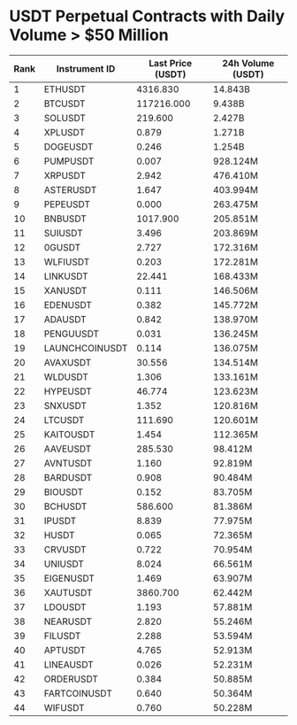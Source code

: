 # USDT Perpetual Contracts with Daily Volume > $50 Million

| Rank | Instrument ID | Last Price (USDT) | 24h Volume (USDT) |
|------|---------------|-------------------|-------------------|
| 1 | ETHUSDT | 4316.830 | 14.843B |
| 2 | BTCUSDT | 117216.000 | 9.438B |
| 3 | SOLUSDT | 219.600 | 2.427B |
| 4 | XPLUSDT | 0.879 | 1.271B |
| 5 | DOGEUSDT | 0.246 | 1.254B |
| 6 | PUMPUSDT | 0.007 | 928.124M |
| 7 | XRPUSDT | 2.942 | 476.410M |
| 8 | ASTERUSDT | 1.647 | 403.994M |
| 9 | PEPEUSDT | 0.000 | 263.475M |
| 10 | BNBUSDT | 1017.900 | 205.851M |
| 11 | SUIUSDT | 3.496 | 203.869M |
| 12 | 0GUSDT | 2.727 | 172.316M |
| 13 | WLFIUSDT | 0.203 | 172.281M |
| 14 | LINKUSDT | 22.441 | 168.433M |
| 15 | XANUSDT | 0.111 | 146.506M |
| 16 | EDENUSDT | 0.382 | 145.772M |
| 17 | ADAUSDT | 0.842 | 138.970M |
| 18 | PENGUUSDT | 0.031 | 136.245M |
| 19 | LAUNCHCOINUSDT | 0.114 | 136.075M |
| 20 | AVAXUSDT | 30.556 | 134.514M |
| 21 | WLDUSDT | 1.306 | 133.161M |
| 22 | HYPEUSDT | 46.774 | 123.623M |
| 23 | SNXUSDT | 1.352 | 120.816M |
| 24 | LTCUSDT | 111.690 | 120.601M |
| 25 | KAITOUSDT | 1.454 | 112.365M |
| 26 | AAVEUSDT | 285.530 | 98.412M |
| 27 | AVNTUSDT | 1.160 | 92.819M |
| 28 | BARDUSDT | 0.908 | 90.484M |
| 29 | BIOUSDT | 0.152 | 83.705M |
| 30 | BCHUSDT | 586.600 | 81.386M |
| 31 | IPUSDT | 8.839 | 77.975M |
| 32 | HUSDT | 0.065 | 72.365M |
| 33 | CRVUSDT | 0.722 | 70.954M |
| 34 | UNIUSDT | 8.024 | 66.561M |
| 35 | EIGENUSDT | 1.469 | 63.907M |
| 36 | XAUTUSDT | 3860.700 | 62.442M |
| 37 | LDOUSDT | 1.193 | 57.881M |
| 38 | NEARUSDT | 2.820 | 55.246M |
| 39 | FILUSDT | 2.288 | 53.594M |
| 40 | APTUSDT | 4.765 | 52.913M |
| 41 | LINEAUSDT | 0.026 | 52.231M |
| 42 | ORDERUSDT | 0.384 | 50.885M |
| 43 | FARTCOINUSDT | 0.640 | 50.364M |
| 44 | WIFUSDT | 0.760 | 50.228M |
